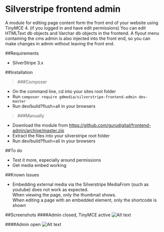 Silverstripe frontend admin
=============================

A module for editing page content form the front end of your website using TinyMCE 4. (if you logged in and have edit permissions)
You can edit HTMLText db objects and Varchar db objects in the frontend.
A flyout menu containing the cms admin is also injected into the front end, so you can make changes in admin without leaving the front end.

##Requirements
* SilverStripe 3.x

##Installation
>###Composer
* On the command line, cd into your sites root folder
* Run `composer require gdmedia/silverstripe-frontend-admin dev-master`
* Run dev/build?flush=all in your browsers

>###Manually
* Download the module from https://github.com/gurudigital/frontend-admin/archive/master.zip
* Extract the files into your silverstripe root folder
* Run dev/build?flush=all in your browsers

##To do
* Test it more, especially around permissions
* Get media embed working

##Known Issues
* Embedding external media via the Silverstripe MediaFrom (such as youtube) does not work as expected.<br>
When viewing the page, only the thumbnail shows.<br/>When editing a page with an embedded element, only the shortcode is shown

##Screenshots
####Admin closed, TinyMCE active
![Alt text](https://github.com/gurudigital/frontend-admin/raw/master/assets/screenshots/Silverstripe-Frontend-Editor-TinyMCE-4.png?raw=true?raw=true "Frontend editor open")

####Admin open
![Alt text](https://github.com/gurudigital/frontend-admin/raw/master/assets/screenshots/Silverstripe-Frontend-Admin.png?raw=true "Frontend admin open")

